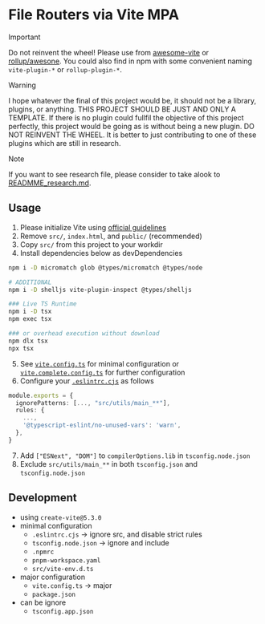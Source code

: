 # File Routers via Vite MPA

> [!IMPORTANT]
> Do not reinvent the wheel! Please use from [awesome-vite](https://github.com/vitejs/awesome-vite) or [rollup/awesone](https://github.com/rollup/awesome).
> You could also find in npm with some convenient naming `vite-plugin-*` or `rollup-plugin-*`.

> [!WARNING]  
> I hope whatever the final of this project would be, it should not be a library, plugins, or anything. THIS PROJECT SHOULD BE JUST 
> AND ONLY A TEMPLATE. If there is no plugin could fullfil the objective of this project perfectly, this project would be going as
> is without being a new plugin. DO NOT REINVENT THE WHEEL. It is better to just contributing to one of these plugins which are still
> in research. 

> [!NOTE]  
> If you want to see research file, please consider to take alook to [READMME_research.md](./README_research.md).

## Usage

1. Please initialize Vite using [official guidelines](https://vitejs.dev/guide/#scaffolding-your-first-vite-project)
2. Remove `src/`, `index.html`, and `public/` (recommended)
3. Copy `src/` from this project to your workdir
4. Install dependencies below as devDependencies

```bash
npm i -D micromatch glob @types/micromatch @types/node

# ADDITIONAL
npm i -D shelljs vite-plugin-inspect @types/shelljs

### Live TS Runtime
npm i -D tsx
npm exec tsx

### or overhead execution without download
npm dlx tsx
npx tsx
```

5. See [`vite.config.ts`](./vite.config.ts) for minimal configuration or [`vite.complete.config.ts`](vite.complete.config.ts) for further configuration
6. Configure your [`.eslintrc.cjs`](./.eslintrc.cjs) as follows

```ts
module.exports = {
  ignorePatterns: [..., "src/utils/main_**"],
  rules: {
    ...,
    '@typescript-eslint/no-unused-vars': 'warn',
  },
}
```

7. Add `["ESNext", "DOM"]` to `compilerOptions.lib` in `tsconfig.node.json`
8. Exclude `src/utils/main_**` in both `tsconfig.json` and `tsconfig.node.json`

## Development

- using `create-vite@5.3.0`
- minimal configuration
  - `.eslintrc.cjs` -> ignore src, and disable strict rules
  - `tsconfig.node.json` -> ignore and include
  - `.npmrc`
  - `pnpm-workspace.yaml`
  - `src/vite-env.d.ts`
- major configuration
  - `vite.config.ts` -> major
  - `package.json`
- can be ignore
  - `tsconfig.app.json`